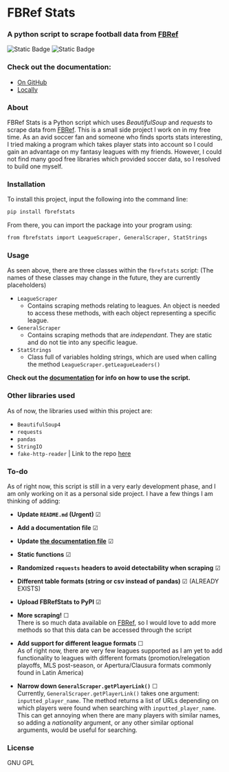 # FBRef Stats
### A python script to scrape football data from [FBRef]
![Static Badge](https://img.shields.io/badge/License-GNU-red) ![Static Badge](https://img.shields.io/badge/Python-yellow)

### Check out the documentation:
- [On GitHub](https://github.com/mbrahimi25/fbrefstats/blob/main/DOCUMENTATION.md)
- [Locally](DOCUMENTATION.md)



### About
FBRef Stats is a Python script which uses *BeautifulSoup* and *requests* to scrape data from [FBRef].
This is a small side project I work on in my free time. As an avid soccer fan and someone who finds sports stats interesting, I tried making a program which takes player stats into account so I could gain an advantage on my fantasy leagues with my friends. However, I could not find many good free libraries which provided soccer data, so I resolved to build one myself.


### Installation
To install this project, input the following into the command line:
```sh
pip install fbrefstats
```
From there, you can import the package into your program using:

```sh
from fbrefstats import LeagueScraper, GeneralScraper, StatStrings
```

### Usage
As seen above, there are three classes within the ```fbrefstats``` script:
(The names of these classes may change in the future, they are currently placeholders)
- ```LeagueScraper```
  - Contains scraping methods relating to leagues. An object is needed to access these methods, with each object representing a specific league.
- ```GeneralScraper```
  - Contains scraping methods that are *independant*. They are static and do not tie into any specific league.
- ```StatStrings```
  - Class full of variables holding strings, which are used when calling the method ```LeagueScraper.getLeagueLeaders()```

**Check out the [documentation](DOCUMENTATION.md) for info on how to use the script.**

### Other libraries used
As of now, the libraries used within this project are:
- ```BeautifulSoup4```
- ```requests```
- ```pandas```
- ```StringIO```
- ```fake-http-reader``` | Link to the repo [here](https://github.com/MichaelTatarski/fake-http-header)

### To-do
As of right now, this script is still in a very early development phase, and I am only working on it as a personal side project. I have a few things I am thinking of adding:

- **Update ```README.md``` (Urgent)** ☑
- **Add a documentation file** ☑
- **Update [the documentation file](DOCUMENTATION.md)** ☑
- **Static functions** ☑
- **Randomized ```requests``` headers to avoid detectability when scraping** ☑
- **Different table formats (string or csv instead of pandas)** ☑ (ALREADY EXISTS)
- **Upload FBRefStats to PyPI** ☑

- **More scraping!** ☐\
There is so much data available on [FBRef], so I would love to add more methods so that this data can be accessed through the script

- **Add support for different league formats** ☐\
As of right now, there are very few leagues supported as I am yet to add functionality to leagues with different formats (promotion/relegation playoffs, MLS post-season, or Apertura/Clausura formats commonly found in Latin America)

- **Narrow down ```GeneralScraper.getPlayerLink()```** ☐\
Currently, ```GeneralScraper.getPlayerLink()``` takes one argument: ```inputted_player_name```. The method returns a list of URLs depending on which players were found when searching with ```inputted_player_name```. This can get annoying when there are many players with similar names, so adding a *nationality* argument, or any other similar optional arguments, would be useful for searching.

### License
GNU GPL

[FBRef]: <https://fbref.com>
